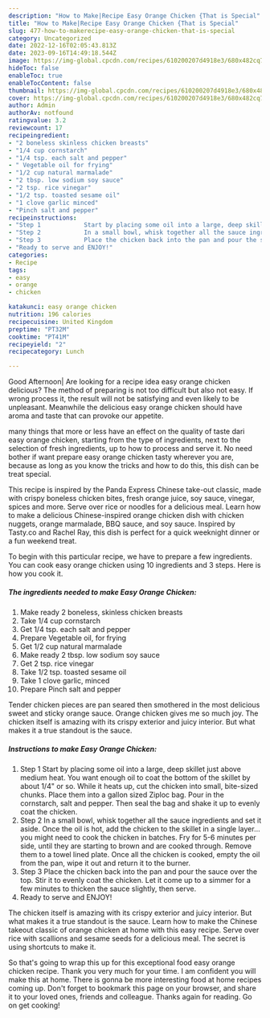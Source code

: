 ```yaml
---
description: "How to Make|Recipe Easy Orange Chicken {That is Special"
title: "How to Make|Recipe Easy Orange Chicken {That is Special"
slug: 477-how-to-makerecipe-easy-orange-chicken-that-is-special
category: Uncategorized
date: 2022-12-16T02:05:43.813Z
date: 2023-09-16T14:49:18.544Z
image: https://img-global.cpcdn.com/recipes/610200207d4918e3/680x482cq70/easy-orange-chicken-recipe-main-photo.jpg
hideToc: false
enableToc: true
enableTocContent: false
thumbnail: https://img-global.cpcdn.com/recipes/610200207d4918e3/680x482cq70/easy-orange-chicken-recipe-main-photo.jpg
cover: https://img-global.cpcdn.com/recipes/610200207d4918e3/680x482cq70/easy-orange-chicken-recipe-main-photo.jpg
author: Admin
authorAv: notfound
ratingvalue: 3.2
reviewcount: 17
recipeingredient:
- "2 boneless skinless chicken breasts"
- "1/4 cup cornstarch"
- "1/4 tsp. each salt and pepper"
- " Vegetable oil for frying"
- "1/2 cup natural marmalade"
- "2 tbsp. low sodium soy sauce"
- "2 tsp. rice vinegar"
- "1/2 tsp. toasted sesame oil"
- "1 clove garlic minced"
- "Pinch salt and pepper"
recipeinstructions:
- "Step 1            Start by placing some oil into a large, deep skillet just above medium heat. You want enough oil to coat the bottom of the skillet by about 1/4&#34; or so. While it heats up, cut the chicken into small, bite-sized chunks. Place them into a gallon sized Ziploc bag. Pour in the cornstarch, salt and pepper. Then seal the bag and shake it up to evenly coat the chicken."
- "Step 2            In a small bowl, whisk together all the sauce ingredients and set it aside. Once the oil is hot, add the chicken to the skillet in a single layer... you might need to cook the chicken in batches. Fry for 5-6 minutes per side, until they are starting to brown and are cooked through. Remove them to a towel lined plate. Once all the chicken is cooked, empty the oil from the pan, wipe it out and return it to the burner."
- "Step 3            Place the chicken back into the pan and pour the sauce over the top. Stir it to evenly coat the chicken. Let it come up to a simmer for a few minutes to thicken the sauce slightly, then serve."
- "Ready to serve and ENJOY!"
categories:
- Recipe
tags:
- easy
- orange
- chicken

katakunci: easy orange chicken 
nutrition: 196 calories
recipecuisine: United Kingdom
preptime: "PT32M"
cooktime: "PT41M"
recipeyield: "2"
recipecategory: Lunch

---
```



Good Afternoon| Are looking for a recipe idea easy orange chicken delicious? The method of preparing is not too difficult but also not easy. If wrong process it, the result will not be satisfying and even likely to be unpleasant. Meanwhile the delicious easy orange chicken should have aroma and taste that can provoke our appetite.






many things that more or less have an effect on the quality of taste dari easy orange chicken, starting from the type of ingredients, next to the selection of fresh ingredients, up to how to process and serve it. No need bother if want prepare easy orange chicken tasty wherever you are, because as long as you know the tricks and how to do this, this dish can be treat special.


This recipe is inspired by the Panda Express Chinese take-out classic, made with crispy boneless chicken bites, fresh orange juice, soy sauce, vinegar, spices and more. Serve over rice or noodles for a delicious meal. Learn how to make a delicious Chinese-inspired orange chicken dish with chicken nuggets, orange marmalade, BBQ sauce, and soy sauce. Inspired by Tasty.co and Rachel Ray, this dish is perfect for a quick weeknight dinner or a fun weekend treat.


To begin with this particular recipe, we have to prepare a few ingredients. You can cook easy orange chicken using 10 ingredients and 3 steps. Here is how you cook it.

<!--inarticleads1-->

##### The ingredients needed to make Easy Orange Chicken:

1. Make ready 2 boneless, skinless chicken breasts
1. Take 1/4 cup cornstarch
1. Get 1/4 tsp. each salt and pepper
1. Prepare  Vegetable oil, for frying
1. Get 1/2 cup natural marmalade
1. Make ready 2 tbsp. low sodium soy sauce
1. Get 2 tsp. rice vinegar
1. Take 1/2 tsp. toasted sesame oil
1. Take 1 clove garlic, minced
1. Prepare Pinch salt and pepper


Tender chicken pieces are pan seared then smothered in the most delicious sweet and sticky orange sauce. Orange chicken gives me so much joy. The chicken itself is amazing with its crispy exterior and juicy interior. But what makes it a true standout is the sauce. 

<!--inarticleads2-->

##### Instructions to make Easy Orange Chicken:

1. Step 1            Start by placing some oil into a large, deep skillet just above medium heat. You want enough oil to coat the bottom of the skillet by about 1/4&#34; or so. While it heats up, cut the chicken into small, bite-sized chunks. Place them into a gallon sized Ziploc bag. Pour in the cornstarch, salt and pepper. Then seal the bag and shake it up to evenly coat the chicken.
1. Step 2            In a small bowl, whisk together all the sauce ingredients and set it aside. Once the oil is hot, add the chicken to the skillet in a single layer... you might need to cook the chicken in batches. Fry for 5-6 minutes per side, until they are starting to brown and are cooked through. Remove them to a towel lined plate. Once all the chicken is cooked, empty the oil from the pan, wipe it out and return it to the burner.
1. Step 3            Place the chicken back into the pan and pour the sauce over the top. Stir it to evenly coat the chicken. Let it come up to a simmer for a few minutes to thicken the sauce slightly, then serve.
1. Ready to serve and ENJOY!

The chicken itself is amazing with its crispy exterior and juicy interior. But what makes it a true standout is the sauce. Learn how to make the Chinese takeout classic of orange chicken at home with this easy recipe. Serve over rice with scallions and sesame seeds for a delicious meal. The secret is using shortcuts to make it. 

So that's going to wrap this up for this exceptional food easy orange chicken recipe. Thank you very much for your time. I am confident you will make this at home. There is gonna be more interesting food at home recipes coming up. Don't forget to bookmark this page on your browser, and share it to your loved ones, friends and colleague. Thanks again for reading. Go on get cooking!
